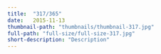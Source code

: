 ```yaml
---
title:  "317/365"
date:   2015-11-13
thumbnail-path: "thumbnails/thumbnail-317.jpg"
full-path: "full-size/full-size-317.jpg"
short-description: "Description"
---
```

